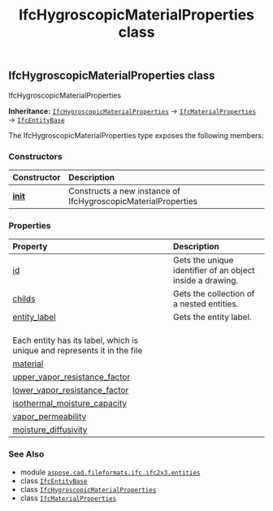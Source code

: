 ﻿---
title: IfcHygroscopicMaterialProperties class
second_title: Aspose.CAD for Python via .NET API References
description: 
type: docs
weight: 2780
url: /python-net/aspose.cad.fileformats.ifc.ifc2x3.entities/ifchygroscopicmaterialproperties/
is_root: false
---

## IfcHygroscopicMaterialProperties class

IfcHygroscopicMaterialProperties



**Inheritance:** [`IfcHygroscopicMaterialProperties`](/cad/python-net/aspose.cad.fileformats.ifc.ifc2x3.entities/ifchygroscopicmaterialproperties) → 
[`IfcMaterialProperties`](/cad/python-net/aspose.cad.fileformats.ifc.ifc2x3.entities/ifcmaterialproperties) → 
[`IfcEntityBase`](/cad/python-net/aspose.cad.fileformats.ifc/ifcentitybase)



The IfcHygroscopicMaterialProperties type exposes the following members:

### Constructors
| Constructor | Description |
| :- | :- |
| [__init__](/cad/python-net/aspose.cad.fileformats.ifc.ifc2x3.entities/ifchygroscopicmaterialproperties/__init__/#) | Constructs a new instance of IfcHygroscopicMaterialProperties |


### Properties
| Property | Description |
| :- | :- |
| [id](/cad/python-net/aspose.cad.fileformats.ifc.ifc2x3.entities/ifchygroscopicmaterialproperties/id) | Gets the unique identifier of an object inside a drawing. |
| [childs](/cad/python-net/aspose.cad.fileformats.ifc.ifc2x3.entities/ifchygroscopicmaterialproperties/childs) | Gets the collection of a nested entities. |
| [entity_label](/cad/python-net/aspose.cad.fileformats.ifc.ifc2x3.entities/ifchygroscopicmaterialproperties/entity_label) | Gets the entity label.<br/>Each entity has its label, which is unique and represents it in the file |
| [material](/cad/python-net/aspose.cad.fileformats.ifc.ifc2x3.entities/ifchygroscopicmaterialproperties/material) |  |
| [upper_vapor_resistance_factor](/cad/python-net/aspose.cad.fileformats.ifc.ifc2x3.entities/ifchygroscopicmaterialproperties/upper_vapor_resistance_factor) |  |
| [lower_vapor_resistance_factor](/cad/python-net/aspose.cad.fileformats.ifc.ifc2x3.entities/ifchygroscopicmaterialproperties/lower_vapor_resistance_factor) |  |
| [isothermal_moisture_capacity](/cad/python-net/aspose.cad.fileformats.ifc.ifc2x3.entities/ifchygroscopicmaterialproperties/isothermal_moisture_capacity) |  |
| [vapor_permeability](/cad/python-net/aspose.cad.fileformats.ifc.ifc2x3.entities/ifchygroscopicmaterialproperties/vapor_permeability) |  |
| [moisture_diffusivity](/cad/python-net/aspose.cad.fileformats.ifc.ifc2x3.entities/ifchygroscopicmaterialproperties/moisture_diffusivity) |  |



### See Also
* module [`aspose.cad.fileformats.ifc.ifc2x3.entities`](..)
* class [`IfcEntityBase`](/cad/python-net/aspose.cad.fileformats.ifc/ifcentitybase)
* class [`IfcHygroscopicMaterialProperties`](/cad/python-net/aspose.cad.fileformats.ifc.ifc2x3.entities/ifchygroscopicmaterialproperties)
* class [`IfcMaterialProperties`](/cad/python-net/aspose.cad.fileformats.ifc.ifc2x3.entities/ifcmaterialproperties)
